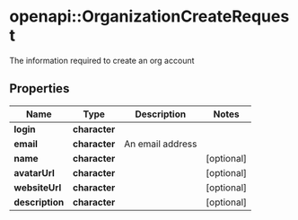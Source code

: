 # openapi::OrganizationCreateRequest

The information required to create an org account

## Properties
Name | Type | Description | Notes
------------ | ------------- | ------------- | -------------
**login** | **character** |  | 
**email** | **character** | An email address | 
**name** | **character** |  | [optional] 
**avatarUrl** | **character** |  | [optional] 
**websiteUrl** | **character** |  | [optional] 
**description** | **character** |  | [optional] 


